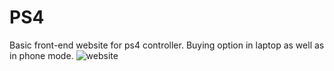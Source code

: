 # PS4
Basic front-end website for ps4 controller.
Buying option in laptop as well as in phone mode.
![website](https://user-images.githubusercontent.com/97179815/210106940-9fe826fc-70f6-4af0-928c-804502f8f7e9.png)
